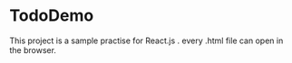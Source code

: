 # TodoDemo
This project is a sample practise for React.js . 
every .html file can open in the browser.
